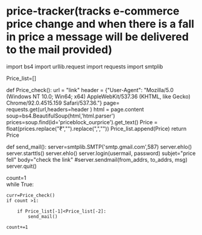 # price-tracker(tracks e-commerce price change and when there is a fall in price a message will be delivered to the mail provided)
import bs4
import urllib.request
import requests
import smtplib

Price_list=[]

def Price_check():
    url = "link"
    header = {"User-Agent": "Mozilla/5.0 (Windows NT 10.0; Win64; x64) AppleWebKit/537.36 (KHTML, like Gecko) Chrome/92.0.4515.159 Safari/537.36."}
    page= requests.get(url,headers=header )
    html = page.content
    soup=bs4.BeautifulSoup(html,'html.parser')
    prices=soup.find(id='priceblock_ourprice').get_text()
    Price = float(prices.replace("₹","").replace(",",""))
    Price_list.append(Price)
    return Price


def send_mail():
    server=smtplib.SMTP('smtp.gmail.com',587)
    server.ehlo()
    server.starttls()
    server.ehlo()
    server.login(usermail, password)
    subjet="price fell"
    body="check the link"
    #server.sendmail(from_addrs, to_addrs, msg)
    server.quit()
    
    
    
count=1    
while True:
    
    curr=Price_check()
    if count >1:
    
        if Price_list[-1]<Price_list[-2]:
            send_mail()
        
    count+=1
